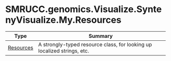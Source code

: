 ﻿
# SMRUCC.genomics.Visualize.SyntenyVisualize.My.Resources

|Type|Summary|
|----|-------|
|[Resources](./Resources.md)|A strongly-typed resource class, for looking up localized strings, etc.|


